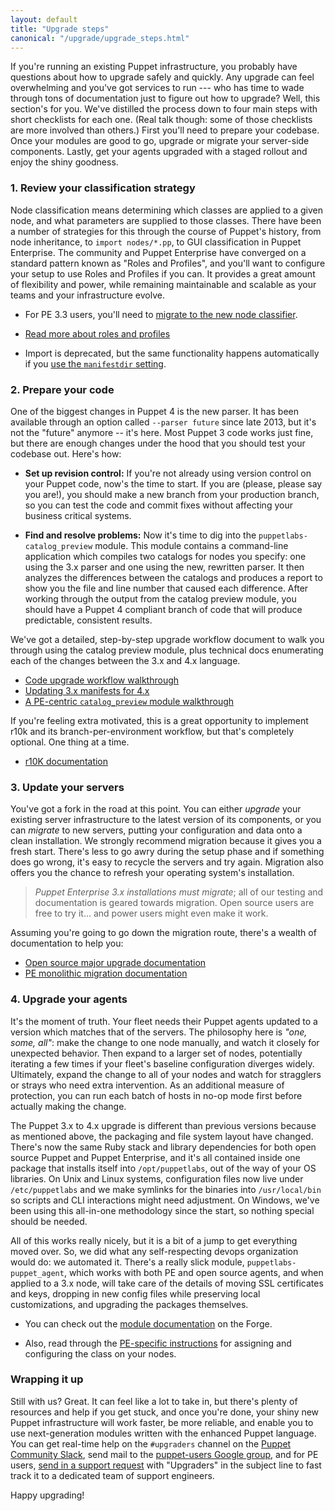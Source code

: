 ```yaml
---
layout: default
title: "Upgrade steps"
canonical: "/upgrade/upgrade_steps.html"
---
```


If you're running an existing Puppet infrastructure, you probably have questions about how to upgrade safely and quickly. Any upgrade can feel overwhelming and you've got services to run --- who has time to wade through tons of documentation just to figure out how to upgrade? Well, this section's for you. We've distilled the process down to four main steps with short checklists for each one. (Real talk though: some of those checklists are more involved than others.) First you'll need to prepare your codebase. Once your modules are good to go, upgrade or migrate your server-side components. Lastly, get your agents upgraded with a staged rollout and enjoy the shiny goodness.

### 1. Review your classification strategy

Node classification means determining which classes are applied to a given node, and what parameters are supplied to those classes. There have been a number of strategies for this through the course of Puppet's history, from node inheritance, to `import nodes/*.pp`, to GUI classification in Puppet Enterprise. The community and Puppet Enterprise have converged on a standard pattern known as "Roles and Profiles", and you'll want to configure your setup to use Roles and Profiles if you can. It provides a great amount of flexibility and power, while remaining maintainable and scalable as your teams and your infrastructure evolve.

* For PE 3.3 users, you'll need to [migrate to the new node classifier](https://docs.puppet.com/pe/3.8/install_upgrade_migration_tool.html).

* [Read more about roles and profiles](https://docs.puppet.com/pe/latest/puppet_assign_configurations.html#assigning-configuration-data-with-role-and-profile-modules)

* Import is deprecated, but the same functionality happens automatically if you [use the `manifestdir` setting](https://docs.puppet.com/puppet/latest/reference/dirs_manifest.html#directory-behavior-vs-single-file).

### 2. Prepare your code

One of the biggest changes in Puppet 4 is the new parser. It has been available through an option called `--parser future` since late 2013, but it's not the "future" anymore -- it's here. Most Puppet 3 code works just fine, but there are enough changes under the hood that you should test your codebase out. Here's how:

* **Set up revision control:** If you're not already using version control on your Puppet code, now's the time to start. If you are (please, please say you are!), you should make a new branch from your production branch, so you can test the code and commit fixes without affecting your business critical systems.

* **Find and resolve problems:** Now it's time to dig into the `puppetlabs-catalog_preview` module. This module contains a command-line application which compiles two catalogs for nodes you specify: one using the 3.x parser and one using the new, rewritten parser. It then analyzes the differences between the catalogs and produces a report to show you the file and line number that caused each difference. After working through the output from the catalog preview module, you should have a Puppet 4 compliant branch of code that will produce predictable, consistent results.

We've got a detailed, step-by-step upgrade workflow document to walk you through using the catalog preview module, plus technical docs enumerating each of the changes between the 3.x and 4.x language.

  * [Code upgrade workflow walkthrough](/upgrade/upgrade_code_workflow.html)
  * [Updating 3.x manifests for 4.x](/upgrade/updating_manifests.html)
  * [A PE-centric `catalog_preview` module walkthrough](https://docs.puppet.com/pe/latest/migrate_pe_catalog_preview.html)

If you're feeling extra motivated, this is a great opportunity to implement r10k and its branch-per-environment workflow, but that's completely optional. One thing at a time.

  * [r10K documentation](/pe/latest/r10k.html)

### 3. Update your servers

You've got a fork in the road at this point. You can either *upgrade* your existing server infrastructure to the latest version of its components, or you can *migrate* to new servers, putting your configuration and data onto a clean installation. We strongly recommend migration because it gives you a fresh start. There's less to go awry during the setup phase and if something does go wrong, it's easy to recycle the servers and try again. Migration also offers you the chance to refresh your operating system's installation.

>*Puppet Enterprise 3.x installations _must_ migrate*; all of our testing and documentation is geared towards migration. Open source users are free to try it... and power users might even make it work.

Assuming you're going to go down the migration route, there's a wealth of documentation to help you:

* [Open source major upgrade documentation](https://docs.puppet.com/puppet/latest/reference/upgrade_major_pre.html)
* [PE monolithic migration documentation](https://docs.puppet.com/pe/latest/migrate_monolithic.html)

### 4. Upgrade your agents

It's the moment of truth. Your fleet needs their Puppet agents updated to a version which matches that of the servers. The philosophy here is *"one, some, all"*: make the change to one node manually, and watch it closely for unexpected behavior. Then expand to a larger set of nodes, potentially iterating a few times if your fleet's baseline configuration diverges widely. Ultimately, expand the change to all of your nodes and watch for stragglers or strays who need extra intervention. As an additional measure of protection, you can run each batch of hosts in no-op mode first before actually making the change.

The Puppet 3.x to 4.x upgrade is different than previous versions because as mentioned above, the packaging and file system layout have changed. There's now the same Ruby stack and library dependencies for both open source Puppet and Puppet Enterprise, and it's all contained inside one package that installs itself into `/opt/puppetlabs`, out of the way of your OS libraries. On Unix and Linux systems, configuration files now live under `/etc/puppetlabs` and we make symlinks for the binaries into `/usr/local/bin` so scripts and CLI interactions might need adjustment. On Windows, we've been using this all-in-one methodology since the start, so nothing special should be needed.

All of this works really nicely, but it is a bit of a jump to get everything moved over. So, we did what any self-respecting devops organization would do: we automated it. There's a really slick module, `puppetlabs-puppet_agent`,  which works with both PE and open source agents, and when applied to a 3.x node, will take care of the details of moving SSL certificates and keys, dropping in new config files while preserving local customizations, and upgrading the packages themselves.

* You can check out the [module documentation](https://forge.puppet.com/puppetlabs/puppet_agent) on the Forge.

* Also, read through the [PE-specific instructions](/pe/latest/install_upgrading_agents.html#upgrade-agents-using-the-puppetagent-module) for assigning and configuring the class on your nodes.

### Wrapping it up

Still with us? Great. It can feel like a lot to take in, but there's plenty of resources and help if you get stuck, and once you're done, your shiny new Puppet infrastructure will work faster, be more reliable, and enable you to use next-generation modules written with the enhanced Puppet language. You can get real-time help on the `#upgraders` channel on the [Puppet Community Slack](https://puppetcommunity.slack.com/), send mail to the [puppet-users Google group](https://groups.google.com/forum/#!forum/puppet-users), and for PE users, [send in a support request](https://support.puppet.com/) with "Upgraders" in the subject line to fast track it to a dedicated team of support engineers.

Happy upgrading!
